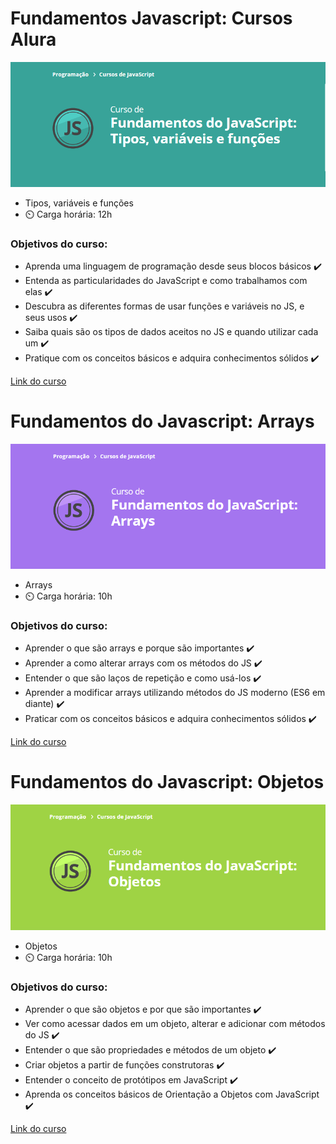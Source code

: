 # Fundamentos Javascript: Cursos Alura

 ![cap](images/../Capturar.png)
- Tipos, variáveis e funções
- ⏲️ Carga horária: 12h
### Objetivos do curso:
- Aprenda uma linguagem de programação desde seus blocos básicos ✔️
- Entenda as particularidades do JavaScript e como trabalhamos com elas ✔️
- Descubra as diferentes formas de usar funções e variáveis no JS, e seus usos ✔️
- Saiba quais são os tipos de dados aceitos no JS e quando utilizar cada um ✔️
- Pratique com os conceitos básicos e adquira conhecimentos sólidos ✔️

[Link do curso](https://cursos.alura.com.br/course/fundamentos-javascript-tipos-variaveis-funcoes)

# Fundamentos do Javascript: Arrays
![icon](images/../Capturar2a.png)
- Arrays
- ⏲️ Carga horária: 10h
### Objetivos do curso:
- Aprender o que são arrays e porque são importantes ✔️
- Aprender a como alterar arrays com os métodos do JS ✔️
- Entender o que são laços de repetição e como usá-los ✔️
- Aprender a modificar arrays utilizando métodos do JS moderno (ES6 em diante) ✔️
- Praticar com os conceitos básicos e adquira conhecimentos sólidos ✔️
  
[Link do curso](https://cursos.alura.com.br/course/fundamentos-javascript-arrays)

# Fundamentos do Javascript: Objetos
![icon](images/../Capturar3.png)
- Objetos
- ⏲️ Carga horária: 10h
### Objetivos do curso:
- Aprender o que são objetos e por que são importantes ✔️
- Ver como acessar dados em um objeto, alterar e adicionar com métodos do JS ✔️
- Entender o que são propriedades e métodos de um objeto ✔️
- Criar objetos a partir de funções construtoras ✔️
- Entender o conceito de protótipos em JavaScript ✔️
- Aprenda os conceitos básicos de Orientação a Objetos com JavaScript ✔️
 
[Link do curso](https://cursos.alura.com.br/course/fundamentos-javascript-objetos)
